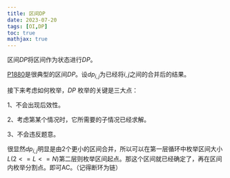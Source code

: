 ```yaml
---
title: 区间DP
date: 2023-07-20
tags: [OI,DP]
toc: true
mathjax: true
---
```



区间$DP$将区间作为状态进行$DP$。

[P1880](/problem/P1880)是很典型的区间$DP$。设$dp_{i,j}$为已经将$i,j$之间的合并后的结果。

接下来考虑如何枚举，$DP$ 枚举的关键是三大点：

1、不会出现后效性。

2、考虑第某个情况时，它所需要的子情况已经求解。

3、不会违反题意。

很显然$dp_{i,j}$明显是由2个更小的区间合并，所以可以在第一层循环中枚举区间大小$L(2<=L<=N)$第二层则枚举区间起点。那这个区间就已经确定了，再在区间内枚举分割点。即可AC。（记得断环为链）

